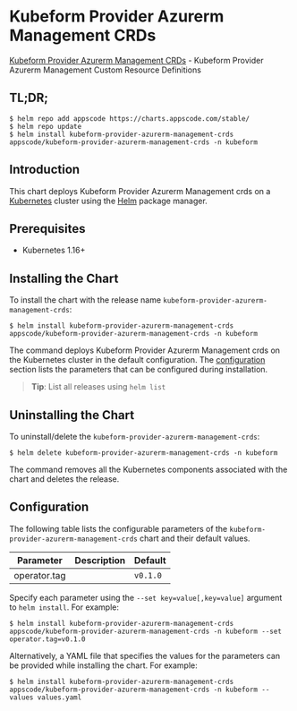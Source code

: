 # Kubeform Provider Azurerm Management CRDs

[Kubeform Provider Azurerm Management CRDs](https://github.com/kubeform) - Kubeform Provider Azurerm Management Custom Resource Definitions

## TL;DR;

```console
$ helm repo add appscode https://charts.appscode.com/stable/
$ helm repo update
$ helm install kubeform-provider-azurerm-management-crds appscode/kubeform-provider-azurerm-management-crds -n kubeform
```

## Introduction

This chart deploys Kubeform Provider Azurerm Management crds on a [Kubernetes](http://kubernetes.io) cluster using the [Helm](https://helm.sh) package manager.

## Prerequisites

- Kubernetes 1.16+

## Installing the Chart

To install the chart with the release name `kubeform-provider-azurerm-management-crds`:

```console
$ helm install kubeform-provider-azurerm-management-crds appscode/kubeform-provider-azurerm-management-crds -n kubeform
```

The command deploys Kubeform Provider Azurerm Management crds on the Kubernetes cluster in the default configuration. The [configuration](#configuration) section lists the parameters that can be configured during installation.

> **Tip**: List all releases using `helm list`

## Uninstalling the Chart

To uninstall/delete the `kubeform-provider-azurerm-management-crds`:

```console
$ helm delete kubeform-provider-azurerm-management-crds -n kubeform
```

The command removes all the Kubernetes components associated with the chart and deletes the release.

## Configuration

The following table lists the configurable parameters of the `kubeform-provider-azurerm-management-crds` chart and their default values.

|  Parameter   | Description | Default  |
|--------------|-------------|----------|
| operator.tag |             | `v0.1.0` |


Specify each parameter using the `--set key=value[,key=value]` argument to `helm install`. For example:

```console
$ helm install kubeform-provider-azurerm-management-crds appscode/kubeform-provider-azurerm-management-crds -n kubeform --set operator.tag=v0.1.0
```

Alternatively, a YAML file that specifies the values for the parameters can be provided while
installing the chart. For example:

```console
$ helm install kubeform-provider-azurerm-management-crds appscode/kubeform-provider-azurerm-management-crds -n kubeform --values values.yaml
```

